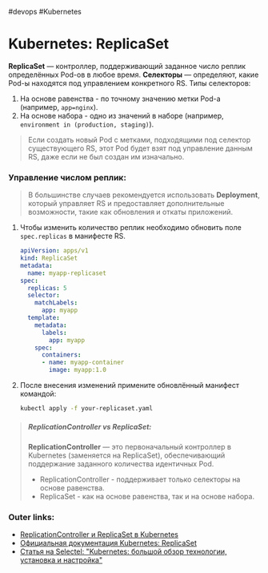 #devops #Kubernetes 

# Kubernetes: **ReplicaSet** 

**ReplicaSet** — контроллер, поддерживающий заданное число реплик определённых Pod-ов в любое время. 
**Селекторы** — определяют, какие Pod-ы находятся под управлением конкретного RS. 
Типы селекторов:
1. На основе равенства - по точному значению метки Pod-а (например, `app=nginx`).
2. На основе набора - одно из значений в наборе (например, `environment in (production, staging)`).

> Если создать новый Pod с метками, подходящими под селектор существующего RS, этот Pod будет взят под управление данным RS, даже если не был создан им изначально.

### **Управление числом реплик**:
> В большинстве случаев рекомендуется использовать **Deployment**, который управляет RS и предоставляет дополнительные возможности, такие как обновления и откаты приложений.

1. Чтобы изменить количество реплик необходимо обновить поле `spec.replicas` в манифесте RS. 
	```yaml
	apiVersion: apps/v1
	kind: ReplicaSet
	metadata:
	  name: myapp-replicaset
	spec:
	  replicas: 5
	  selector:
	    matchLabels:
	      app: myapp
	  template:
	    metadata:
	      labels:
	        app: myapp
	    spec:
	      containers:
	      - name: myapp-container
	        image: myapp:1.0
	```
2. После внесения изменений примените обновлённый манифест командой:
	```bash
	kubectl apply -f your-replicaset.yaml
	```

> ##### ReplicationController vs ReplicaSet:
> 
> **ReplicationController** — это первоначальный контроллер в Kubernetes (заменяется на ReplicaSet), обеспечивающий поддержание заданного количества идентичных Pod. 
> 
> - ReplicationController - поддерживает только селекторы на основе равенства.
> - ReplicaSet - как на основе равенства, так и на основе набора.

### Outer links:
- [ReplicationController и ReplicaSet в Kubernetes](https://www.youtube.com/watch?v=jfAqUmQQPow)
- [Официальная документация Kubernetes: ReplicaSet](https://kubernetes.io/ru/docs/concepts/workloads/controllers/replicaset/)
- [Статья на Selectel: "Kubernetes: большой обзор технологии, установка и настройка"](https://selectel.ru/blog/kubernetes-review/)

